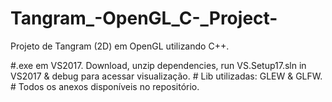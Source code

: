 # Tangram_-OpenGL_C-_Project-
Projeto de Tangram (2D) em OpenGL utilizando C++.

#.exe em VS2017. Download, unzip dependencies, run VS.Setup17.sln in VS2017 & debug para acessar visualização. # Lib utilizadas: GLEW & GLFW. # Todos os anexos disponíveis no repositório.
